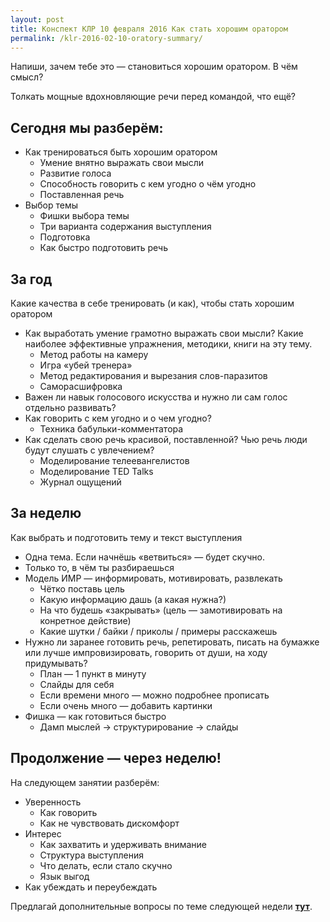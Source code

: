 ```yaml
---
layout: post
title: Конспект КЛР 10 февраля 2016 Как стать хорошим оратором
permalink: /klr-2016-02-10-oratory-summary/
---
```


Напиши, зачем тебе это — становиться хорошим оратором. В чём смысл?

Толкать мощные вдохновляющие речи перед командой, что ещё?

## Сегодня мы разберём:

- Как тренироваться быть хорошим оратором
  + Умение внятно выражать свои мысли
  + Развитие голоса
  + Способность говорить с кем угодно о чём угодно
  + Поставленная речь
- Выбор темы
  + Фишки выбора темы
  + Три варианта содержания выступления
  + Подготовка
  + Как быстро подготовить речь

## За год

Какие качества в себе тренировать (и как), чтобы стать хорошим оратором

- Как выработать умение грамотно выражать свои мысли? Какие наиболее эффективные упражнения, методики, книги на эту тему.
  + Метод работы на камеру
  + Игра «убей тренера»
  + Метод редактирования и вырезания слов-паразитов
  + Саморасшифровка
- Важен ли навык голосового искусства и нужно ли сам голос отдельно развивать?
- Как говорить с кем угодно и о чем угодно?
  + Техника бабульки-комментатора
- Как сделать свою речь красивой, поставленной? Чью речь люди будут слушать с увлечением?
  + Моделирование телеевангелистов
  + Моделирование TED Talks
  + Журнал ощущений

## За неделю

Как выбрать и подготовить тему и текст выступления

- Одна тема. Если начнёшь «ветвиться» — будет скучно.
- Только то, в чём ты разбираешься
- Модель ИМР — информировать, мотивировать, развлекать
  + Чётко поставь цель
  + Какую информацию дашь (а какая нужна?)
  + На что будешь «закрывать» (цель — замотивировать на конретное действие)
  + Какие шутки / байки / приколы / примеры расскажешь
- Нужно ли заранее готовить речь, репетировать, писать на бумажке или лучше импровизировать, говорить от души, на ходу придумывать?
  + План — 1 пункт в минуту
  + Слайды для себя
  + Если времени много — можно подробнее прописать
  + Если очень много — добавить картинки
- Фишка — как готовиться быстро
  + Дамп мыслей &rarr; структурирование &rarr; слайды

## Продолжение — через неделю!

На следующем занятии разберём:

- Уверенность
  + Как говорить
  + Как не чувствовать дискомфорт
- Интерес
  + Как захватить и удерживать внимание
  + Структура выступления
  + Что делать, если стало скучно
  + Язык выгод
- Как убеждать и переубеждать

Предлагай дополнительные вопросы по теме следующей недели **[тут](https://vk.com/klr20?w=wall-111743820_168%2Fall)**.